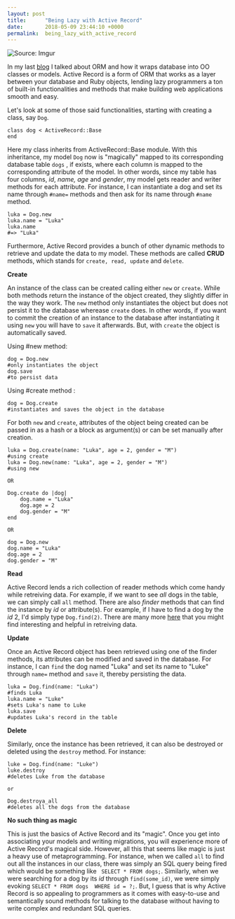 ```yaml
---
layout: post
title:      "Being Lazy with Active Record"
date:       2018-05-09 23:44:10 +0000
permalink:  being_lazy_with_active_record
---
```


![Source: Imgur](https://i.imgur.com/pTR2jpI.jpg)

In my last [blog](http://icodeyounot.com/understanding_object_relational_mapping) I talked about ORM and how it wraps database into OO classes or models. Active Record is a form of ORM that works as a layer between your database and Ruby objects, lending lazy programmers a ton of built-in functionalities and methods that make building web applications smooth and easy.

Let's look at some of those said functionalities, starting with creating a class, say ```Dog```. 

```
class dog < ActiveRecord::Base
end
```
Here my class inherits from ActiveRecord::Base module. With this inheritance, my model ```Dog``` now is "magically" mapped to its corresponding database table ```dogs``` , if exists, where each column is mapped to the  corresponding attribute of the model. In other words, since my table has four columns, *id*, *name, age* and *gender*, my model gets reader and writer methods for each attribute. For instance, I can instantiate a dog and set its name through ```#name=``` methods and then ask for its name through ```#name``` method.

```
luka = Dog.new
luka.name = "Luka"
luka.name
#=> "Luka"
```

Furthermore, Active Record provides a bunch of other dynamic methods to retrieve and update the data to my model. These methods are called **CRUD** methods, which stands for ```create, read, update``` and ```delete```.
 
 **Create**
 
An instance of the class can be created calling either ```new``` or ```create```. While both methods return the instance of the object created, they slightly differ in the way they work. The ```new``` method only instantiates the object but does not persist it to the database wherease ```create``` does. In other words, if you want to commit the creation of an instance to the database after instantiating it using ```new``` you will have to ```save``` it afterwards. But, with ```create``` the object is automatically saved.

Using #new method:

```
dog = Dog.new
#only instantiates the object
dog.save
#to persist data
```
Using #create method :

```
dog = Dog.create
#instantiates and saves the object in the database
```

For both ```new``` and ```create```, attributes of the object being created can be passed in as a hash or a block as argument(s) or can be set manually after creation.

```
luka = Dog.create(name: "Luka", age = 2, gender = "M")
#using create
luka = Dog.new(name: "Luka", age = 2, gender = "M")
#using new

OR

Dog.create do |dog|
    dog.name = "Luka"
	dog.age = 2
	dog.gender = "M"
end

OR

dog = Dog.new
dog.name = "Luka"
dog.age = 2
dog.gender = "M"

```
 
 **Read**
 
 Active Record lends a rich collection of reader methods which come handy while retreiving data. For example, if we want to see *all* dogs in the table, we can simply call ```all``` method. There are also *finder* methods that can find the instance by *id* or attribute(s). For example, if I have to find a dog by the *id* 2, I'd simply type ```Dog.find(2)```. There are many more [here](http://api.rubyonrails.org/classes/ActiveRecord/FinderMethods.html) that you might find interesting and helpful in retreiving data.
 
 **Update**
 
Once an Active Record object has been retrieved using one of the finder methods, its attributes can be modified and saved in the database. For instance, I can ```find``` the dog named "Luka" and set its name to "Luke" through ```name=``` method and ```save``` it, thereby persisting the data.
 
 ```
 luka = Dog.find(name: "Luka")
 #finds Luka
 luka.name = "Luke"
 #sets Luka's name to Luke
 luka.save
 #updates Luka's record in the table
 ```
 
 **Delete**
 
 Similarly, once the instance has been retrieved, it can also be destroyed or deleted using the ```destroy``` method. For instance:
 
 ```
 luke = Dog.find(name: "Luke")
 luke.destroy
 #deletes Luke from the database
 
 or
 
 Dog.destroya_all
 #deletes all the dogs from the database
 ```
 
 **No such thing as magic**
 
This is just the basics of Active Record and its "magic". Once you get into associating your models and writing migrations, you will experience more of Active Record's magical side. However, all this that seems like magic is just a heavy use of metaprogramming. For instance, when we called ```all``` to find out all the instances in our class, there was simply an SQL query being fired which would be something like ``` SELECT * FROM dogs;```. Similarly, when we were searching for a dog by its *id* through ```find(some_id)```, we were simply evoking ```SELECT * FROM dogs  WHERE id = ?;```. But, I guess that is why Active Record is so appealing to programmers as it comes with easy-to-use and semantically sound methods for talking to the database without having to write complex and redundant SQL queries.
	 

